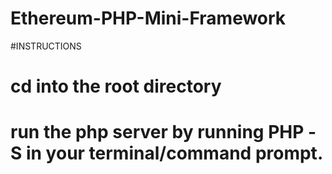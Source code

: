 # Ethereum-PHP-Mini-Framework

#INSTRUCTIONS
# cd into the root directory
# run the php server by running PHP -S in your terminal/command prompt.
